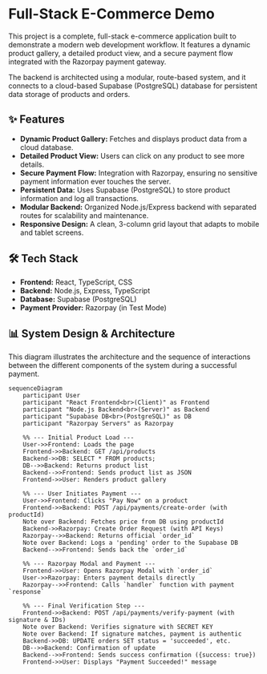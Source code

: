 # Full-Stack E-Commerce Demo

This project is a complete, full-stack e-commerce application built to demonstrate a modern web development workflow. It features a dynamic product gallery, a detailed product view, and a secure payment flow integrated with the Razorpay payment gateway.

The backend is architected using a modular, route-based system, and it connects to a cloud-based Supabase (PostgreSQL) database for persistent data storage of products and orders.

## ✨ Features

*   **Dynamic Product Gallery:** Fetches and displays product data from a cloud database.
*   **Detailed Product View:** Users can click on any product to see more details.
*   **Secure Payment Flow:** Integration with Razorpay, ensuring no sensitive payment information ever touches the server.
*   **Persistent Data:** Uses Supabase (PostgreSQL) to store product information and log all transactions.
*   **Modular Backend:** Organized Node.js/Express backend with separated routes for scalability and maintenance.
*   **Responsive Design:** A clean, 3-column grid layout that adapts to mobile and tablet screens.

## 🛠️ Tech Stack

*   **Frontend:** React, TypeScript, CSS
*   **Backend:** Node.js, Express, TypeScript
*   **Database:** Supabase (PostgreSQL)
*   **Payment Provider:** Razorpay (in Test Mode)

## 📊 System Design & Architecture

This diagram illustrates the architecture and the sequence of interactions between the different components of the system during a successful payment.

```mermaid
sequenceDiagram
    participant User
    participant "React Frontend<br>(Client)" as Frontend
    participant "Node.js Backend<br>(Server)" as Backend
    participant "Supabase DB<br>(PostgreSQL)" as DB
    participant "Razorpay Servers" as Razorpay

    %% --- Initial Product Load ---
    User->>Frontend: Loads the page
    Frontend->>Backend: GET /api/products
    Backend->>DB: SELECT * FROM products;
    DB-->>Backend: Returns product list
    Backend-->>Frontend: Sends product list as JSON
    Frontend->>User: Renders product gallery

    %% --- User Initiates Payment ---
    User->>Frontend: Clicks "Pay Now" on a product
    Frontend->>Backend: POST /api/payments/create-order (with productId)
    Note over Backend: Fetches price from DB using productId
    Backend->>Razorpay: Create Order Request (with API Keys)
    Razorpay-->>Backend: Returns official `order_id`
    Note over Backend: Logs a 'pending' order to the Supabase DB
    Backend-->>Frontend: Sends back the `order_id`
    
    %% --- Razorpay Modal and Payment ---
    Frontend->>User: Opens Razorpay Modal with `order_id`
    User->>Razorpay: Enters payment details directly
    Razorpay-->>Frontend: Calls `handler` function with payment `response`

    %% --- Final Verification Step ---
    Frontend->>Backend: POST /api/payments/verify-payment (with signature & IDs)
    Note over Backend: Verifies signature with SECRET KEY
    Note over Backend: If signature matches, payment is authentic
    Backend->>DB: UPDATE orders SET status = 'succeeded', etc.
    DB-->>Backend: Confirmation of update
    Backend-->>Frontend: Sends success confirmation ({success: true})
    Frontend->>User: Displays "Payment Succeeded!" message